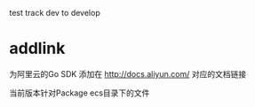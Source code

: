 test track
dev to develop
# addlink
为阿里云的Go SDK 添加在 http://docs.aliyun.com/ 对应的文档链接

当前版本针对Package ecs目录下的文件
